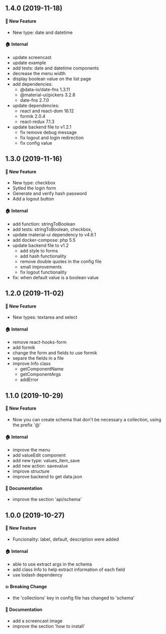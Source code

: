 ## 1.4.0 (2019-11-18)

#### :rocket: New Feature

- New type: date and datetime

#### :house: Internal

- update screencast
- update example
- add tests: date and datetime components
- decrease the menu width
- display boolean value on the list page
- add dependencies:
  - @data-io/date-fns 1.3.11
  - @material-ui/pickers 3.2.8
  - date-fns 2.7.0
- update dependencies:
  - react and react-dom 16.12
  - formik 2.0.4
  - react-redux 7.1.3
- update backend file to v1.2.1
  - fix remove debug message
  - fix logout and login redirection
  - fix config value

## 1.3.0 (2019-11-16)

#### :rocket: New Feature

- New type: checkbox
- Sytled the login form
- Generate and verify hash password
- Add a logout button

#### :house: Internal

- add function: stringToBoolean
- add tests: stringToBoolean, checkbox,
- update material-ui dependency to v4.6.1
- add docker-compose: php 5.5
- update backend file to v1.2
  - add style to forms
  - add hash functionality
  - remove double quotes in the config file
  - small improvements
  - fix logout functionality
- fix: when default value is a boolean value

## 1.2.0 (2019-11-02)

#### :rocket: New Feature

- New types: textarea and select

#### :house: Internal

- remove react-hooks-form
- add formik
- change the form and fields to use formik
- separe the fields in a file
- improve Info class
  - getComponentName
  - getComponentArgs
  - addError

## 1.1.0 (2019-10-29)

#### :rocket: New Feature

- Now you can create schema that don't be necessary a collection, using the prefix '@'

#### :house: Internal

- improve the menu
- add valueEdit component
- add new type: values_item_save
- add new action: savevalue
- improve structure
- improve backend to get data.json

#### :memo: Documentation

- improve the section 'api/schema'

## 1.0.0 (2019-10-27)

#### :rocket: New Feature

- Funcionality: label, default, description were added

#### :house: Internal

- able to use extract args in the schema
- add class Info to help extract information of each field
- use lodash dependency

#### :boom: Breaking Change

- the 'collections' key in config file has changed to 'schema'

#### :memo: Documentation

- add a screencast image
- improve the section 'how to install'
